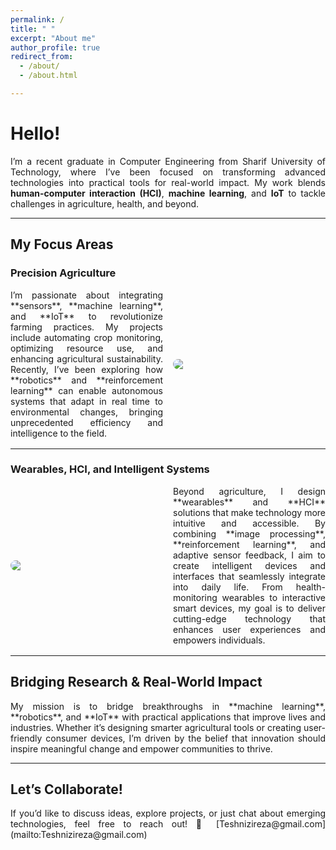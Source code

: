 ```yaml
---
permalink: /
title: " "
excerpt: "About me"
author_profile: true
redirect_from: 
  - /about/
  - /about.html

---
```



<div style="text-align: justify;">

# Hello!

I’m a recent graduate in Computer Engineering from Sharif University of Technology, where I’ve been focused on transforming advanced technologies into practical tools for real-world impact. My work blends **human-computer interaction (HCI)**, **machine learning**, and **IoT** to tackle challenges in agriculture, health, and beyond.

---

## My Focus Areas

### Precision Agriculture  
<div style="display: flex; align-items: center; margin-bottom: 1rem;">
  <div style="flex: 1; padding-right: 1rem; text-align: justify;">
    I’m passionate about integrating **sensors**, **machine learning**, and **IoT** to revolutionize farming practices. My projects include automating crop monitoring, optimizing resource use, and enhancing agricultural sustainability. Recently, I’ve been exploring how **robotics** and **reinforcement learning** can enable autonomous systems that adapt in real time to environmental changes, bringing unprecedented efficiency and intelligence to the field.
  </div>
  <img src="https://github.com/user-attachments/assets/42301298-b324-491d-962e-0904b12a3aae" style="flex: 1; max-width: 50%; border-radius: 8px;">
</div>

---

### Wearables, HCI, and Intelligent Systems  
<div style="display: flex; align-items: center; margin-bottom: 1rem;">
  <img src="https://github.com/user-attachments/assets/c8492f69-3c68-48f1-b632-d1209c6d4b14" style="flex: 1; max-width: 50%; margin-right: 1rem; border-radius: 8px;">
  <div style="flex: 1; text-align: justify;">
    Beyond agriculture, I design **wearables** and **HCI** solutions that make technology more intuitive and accessible. By combining **image processing**, **reinforcement learning**, and adaptive sensor feedback, I aim to create intelligent devices and interfaces that seamlessly integrate into daily life. From health-monitoring wearables to interactive smart devices, my goal is to deliver cutting-edge technology that enhances user experiences and empowers individuals.
  </div>
</div>

---

## Bridging Research & Real-World Impact  
<div style="text-align: justify;">
My mission is to bridge breakthroughs in **machine learning**, **robotics**, and **IoT** with practical applications that improve lives and industries. Whether it’s designing smarter agricultural tools or creating user-friendly consumer devices, I’m driven by the belief that innovation should inspire meaningful change and empower communities to thrive.
</div>

---

## Let’s Collaborate!  
<div style="text-align: justify;">
If you’d like to discuss ideas, explore projects, or just chat about emerging technologies, feel free to reach out!  
📧 [Teshnizireza@gmail.com](mailto:Teshnizireza@gmail.com)
</div>
</div>

